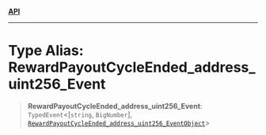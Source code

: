[**API**](../../../README.md)

***

# Type Alias: RewardPayoutCycleEnded\_address\_uint256\_Event

> **RewardPayoutCycleEnded\_address\_uint256\_Event**: `TypedEvent`\<\[`string`, `BigNumber`\], [`RewardPayoutCycleEnded_address_uint256_EventObject`](../interfaces/RewardPayoutCycleEnded_address_uint256_EventObject.md)\>
